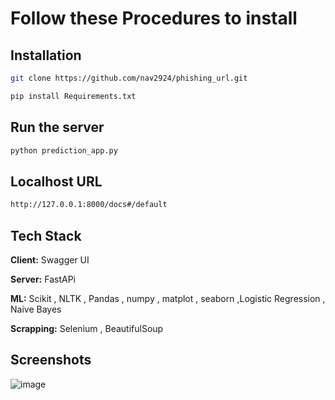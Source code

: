# Follow these Procedures to install 

## Installation
```bash
git clone https://github.com/nav2924/phishing_url.git
```
```bash
pip install Requirements.txt
```

## Run the server 
```bash
python prediction_app.py
```

## Localhost URL
```bash
http://127.0.0.1:8000/docs#/default
```


## Tech Stack

**Client:** Swagger UI

**Server:** FastAPi 

**ML:** Scikit , NLTK , Pandas , numpy , matplot , seaborn ,Logistic Regression , Naive Bayes  

**Scrapping:** Selenium , BeautifulSoup


## Screenshots 

![image](https://github.com/user-attachments/assets/f740ab82-a19b-4da0-be0d-9991b3585cba)
